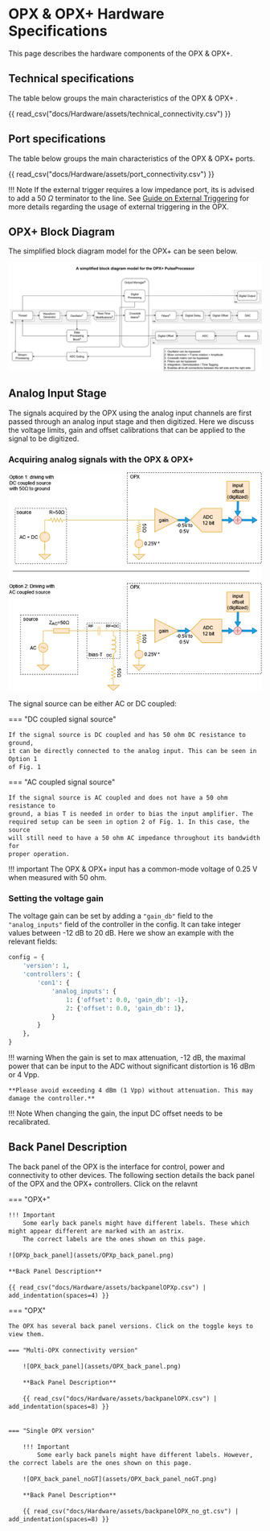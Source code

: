 
# OPX & OPX+ Hardware Specifications

This page describes the hardware components of the OPX & OPX+.


## Technical specifications

The table below groups the main characteristics of the OPX & OPX+ .

{{ read_csv("docs/Hardware/assets/technical_connectivity.csv") }}

## Port specifications

The table below groups the main characteristics of the OPX & OPX+ ports.

{{ read_csv("docs/Hardware/assets/port_connectivity.csv") }}

!!! Note
    If the external trigger requires a low impedance port, its is advised to add a 50 $\Omega$ terminator to the line.
    See [Guide on External Triggering](../Guides/external_trigger.md) for more details regarding the usage of external triggering in the OPX.

## OPX+ Block Diagram

The simplified block diagram model for the OPX+ can be seen below.

![OPX+_Block_Diagram](assets/OPX+_Block_Diagram.svg)

## Analog Input Stage

The signals acquired by the OPX using the analog input channels are first passed through an analog
input stage and then digitized. Here we discuss the voltage limits, gain and offset calibrations
that can be applied to the signal to be digitized.

### Acquiring analog signals with the OPX & OPX+

![analog_input](assets/analog_input.png)

The signal source can be either AC or DC coupled:

=== "DC coupled signal source"

    If the signal source is DC coupled and has 50 ohm DC resistance to ground,
    it can be directly connected to the analog input. This can be seen in Option 1
    of Fig. 1

=== "AC coupled signal source"

    If the signal source is AC coupled and does not have a 50 ohm resistance to
    ground, a bias T is needed in order to bias the input amplifier. The
    required setup can be seen in option 2 of Fig. 1. In this case, the source
    will still need to have a 50 ohm AC impedance throughout its bandwidth for
    proper operation.

!!! important
    The OPX & OPX+ input has a common-mode voltage of 0.25 V when measured with 50 ohm.

### Setting the voltage gain

The voltage gain can be set by adding a `"gain_db"` field to the `"analog_inputs"` field
of the controller in the config.
It can take integer values between -12 dB to 20 dB.
Here we show an example with the relevant fields:

```python
config = {
    'version': 1,
    'controllers': {
        'con1': {
            'analog_inputs': {
                1: {'offset': 0.0, 'gain_db': -1},
                2: {'offset': 0.0, 'gain_db': 1},
            }
        }
    },
}
```

!!! warning
    When the gain is set to max attenuation, -12 dB, the maximal power that can be input to the ADC without significant distortion is 16 dBm or 4 Vpp.

    **Please avoid exceeding 4 dBm (1 Vpp) without attenuation. This may damage the controller.**

!!! Note
    When changing the gain, the input DC offset needs to be recalibrated.

## Back Panel Description

The back panel of the OPX is the interface for control, power and connectivity to other devices.
The following section details the back panel of the OPX and the OPX+ controllers. Click on the relavnt

=== "OPX+"

    !!! Important
        Some early back panels might have different labels. These which might appear different are marked with an astrix.
        The correct labels are the ones shown on this page.

    ![OPXp_back_panel](assets/OPXp_back_panel.png)

    **Back Panel Description**

    {{ read_csv("docs/Hardware/assets/backpanelOPXp.csv") | add_indentation(spaces=4) }}


=== "OPX"

    The OPX has several back panel versions. Click on the toggle keys to view them.
    
    === "Multi-OPX connectivity version"
    
        ![OPX_back_panel](assets/OPX_back_panel.png)
    
        **Back Panel Description**
    
        {{ read_csv("docs/Hardware/assets/backpanelOPX.csv") | add_indentation(spaces=8) }}
    
    
    === "Single OPX version"
    
        !!! Important
            Some early back panels might have different labels. However, the correct labels are the ones shown on this page.
    
        ![OPX_back_panel_noGT](assets/OPX_back_panel_noGT.png)
    
        **Back Panel Description** 
    
        {{ read_csv("docs/Hardware/assets/backpanelOPX_no_gt.csv") | add_indentation(spaces=8) }}
    
